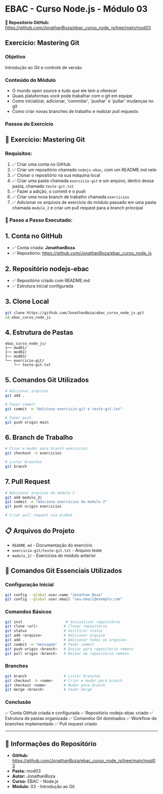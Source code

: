 # EBAC - Curso Node.js - Módulo 03

**🔗 Repositório GitHub:** https://github.com/JonathanBoza/ebac_curso_node_js/tree/main/mod03

## Exercício: Mastering Git

### Objetivo
Introdução ao Git e controle de versão

### Conteúdo do Módulo
- O mundo open source e tudo que ele tem a oferecer
- Quais plataformas você pode trabalhar com o git em equipe
- Como inicializar, adicionar, 'commitar', 'pushar' e 'pullar' mudanças no git
- Como criar novas branches de trabalho e realizar pull requests

### Passos do Exercício

## 📝 Exercício: Mastering Git

### Requisitos:
1. ✅ Criar uma conta no GitHub
2. ✅ Criar um repositório chamado `nodejs-ebac`, com um README.md nele
3. ✅ Clonar o repositório na sua máquina local
4. ✅ Criar uma pasta chamada `exercicio-git` e um arquivo, dentro dessa pasta, chamado `teste-git.txt`
5. ✅ Fazer a adição, o commit e o push
6. ✅ Criar uma nova branch de trabalho chamada `exercicios`
7. ✅ Adicionar os arquivos de exercício do módulo passado em uma pasta chamada `modulo_2` e criar um pull request para a branch principal

### 🚀 Passo a Passo Executado:

## 1. Conta no GitHub
- ✅ Conta criada: **JonathanBoza**
- ✅ Repositório: https://github.com/JonathanBoza/ebac_curso_node_js

## 2. Repositório nodejs-ebac
- ✅ Repositório criado com README.md
- ✅ Estrutura inicial configurada

## 3. Clone Local
```bash
git clone https://github.com/JonathanBoza/ebac_curso_node_js.git
cd ebac_curso_node_js
```

## 4. Estrutura de Pastas
```
ebac_curso_node_js/
├── mod01/
├── mod02/
├── mod03/
└── exercicio-git/
    └── teste-git.txt
```

## 5. Comandos Git Utilizados
```bash
# Adicionar arquivos
git add .

# Fazer commit
git commit -m "Adiciona exercicio-git e teste-git.txt"

# Fazer push
git push origin main
```

## 6. Branch de Trabalho
```bash
# Criar e mudar para branch exercicios
git checkout -b exercicios

# Listar branches
git branch
```

## 7. Pull Request
```bash
# Adicionar arquivos do módulo 2
git add modulo_2/
git commit -m "Adiciona exercícios do módulo 2"
git push origin exercicios

# Criar pull request via GitHub
```

## 📋 Arquivos do Projeto
- `README.md` - Documentação do exercício
- `exercicio-git/teste-git.txt` - Arquivo teste
- `modulo_2/` - Exercícios do módulo anterior

## 🎯 Comandos Git Essenciais Utilizados

### Configuração Inicial
```bash
git config --global user.name "Jonathan Boza"
git config --global user.email "seu-email@exemplo.com"
```

### Comandos Básicos
```bash
git init                    # Inicializar repositório
git clone <url>            # Clonar repositório
git status                 # Verificar status
git add <arquivo>          # Adicionar arquivo
git add .                  # Adicionar todos os arquivos
git commit -m "mensagem"   # Fazer commit
git push origin <branch>   # Enviar para repositório remoto
git pull origin <branch>   # Baixar do repositório remoto
```

### Branches
```bash
git branch                 # Listar branches
git checkout -b <nome>     # Criar e mudar para branch
git checkout <nome>        # Mudar para branch
git merge <branch>         # Fazer merge
```

### Conclusão
✅ Conta GitHub criada e configurada
✅ Repositório nodejs-ebac criado
✅ Estrutura de pastas organizada
✅ Comandos Git dominados
✅ Workflow de branches implementado
✅ Pull request criado

---

## 📂 Informações do Repositório
- **GitHub:** https://github.com/JonathanBoza/ebac_curso_node_js/tree/main/mod03
- **Pasta:** mod03
- **Autor:** JonathanBoza
- **Curso:** EBAC - Node.js
- **Módulo:** 03 - Introdução ao Git
